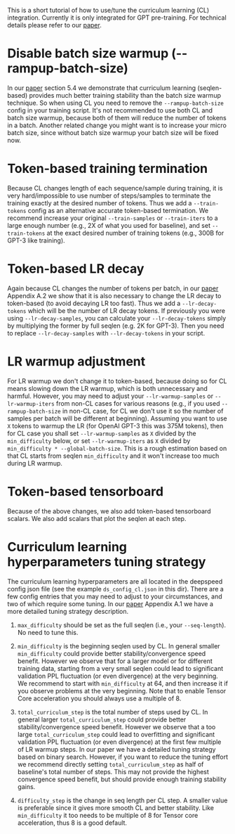 This is a short tutorial of how to use/tune the curriculum learning (CL) integration. Currently it is only integrated for GPT pre-training. For technical details please refer to our [paper](https://arxiv.org/abs/2108.06084).

# Disable batch size warmup (--rampup-batch-size)
In our [paper](https://arxiv.org/abs/2108.06084) section 5.4 we demonstrate that curriculum learning (seqlen-based) provides much better training stability than the batch size warmup technique. So when using CL you need to remove the `--rampup-batch-size` config in your training script. It's not recommended to use both CL and batch size warmup, because both of them will reduce the number of tokens in a batch. Another related change you might want is to increase your micro batch size, since without batch size warmup your batch size will be fixed now.

# Token-based training termination

Because CL changes length of each sequence/sample during training, it is very hard/impossible to use number of steps/samples to terminate the training exactly at the desired number of tokens. Thus we add a `--train-tokens` config as an alternative accurate token-based termination. We recommend increase your original `--train-samples` or `--train-iters` to a large enough number (e.g., 2X of what you used for baseline), and set `--train-tokens` at the exact desired number of training tokens (e.g., 300B for GPT-3 like training).

# Token-based LR decay

Again because CL changes the number of tokens per batch, in our [paper](https://arxiv.org/abs/2108.06084) Appendix A.2 we show that it is also necessary to change the LR decay to token-based (to avoid decaying LR too fast). Thus we add a `--lr-decay-tokens` which will be the number of LR decay tokens. If previously you were using `--lr-decay-samples`, you can calculate your `--lr-decay-tokens` simply by multiplying the former by full seqlen (e.g. 2K for GPT-3). Then you need to replace `--lr-decay-samples` with `--lr-decay-tokens` in your script.

# LR warmup adjustment

For LR warmup we don't change it to token-based, because doing so for CL means slowing down the LR warmup, which is both unnecessary and harmful. However, you may need to adjust your `--lr-warmup-samples` or `--lr-warmup-iters` from non-CL cases for various reasons (e.g., if you used `--rampup-batch-size` in non-CL case, for CL we don't use it so the number of samples per batch will be different at beginning). Assuming you want to use `X` tokens to warmup the LR (for OpenAI GPT-3 this was 375M tokens), then for CL case you shall set `--lr-warmup-samples` as `X` divided by the `min_difficulty` below, or set `--lr-warmup-iters` as `X` divided by `min_difficulty * --global-batch-size`. This is a rough estimation based on that CL starts from seqlen `min_difficulty` and it won't increase too much during LR warmup.

# Token-based tensorboard

Because of the above changes, we also add token-based tensorboard scalars. We also add scalars that plot the seqlen at each step.

# Curriculum learning hyperparameters tuning strategy

The curriculum learning hyperparameters are all located in the deepspeed config json file (see the example `ds_config_cl.json` in this dir). There are a few config entries that you may need to adjust to your circumstances, and two of which require some tuning. In our [paper](https://arxiv.org/abs/2108.06084) Appendix A.1 we have a more detailed tuning strategy description.

1. `max_difficulty` should be set as the full seqlen (i.e., your `--seq-length`). No need to tune this.

2. `min_difficulty` is the beginning seqlen used by CL. In general smaller `min_difficulty` could provide better stability/convergence speed benefit. However we observe that for a larger model or for different training data, starting from a very small seqlen could lead to significant validation PPL fluctuation (or even divergence) at the very beginning. We recommend to start with `min_difficulty` at 64, and then increase it if you observe problems at the very beginning. Note that to enable Tensor Core acceleration you should always use a multiple of 8.

3. `total_curriculum_step` is the total number of steps used by CL. In general larger `total_curriculum_step` could provide better stability/convergence speed benefit. However we observe that a too large `total_curriculum_step` could lead to overfitting and significant validation PPL fluctuation (or even divergence) at the first few multiple of LR warmup steps. In our paper we have a detailed tuning strategy based on binary search. However, if you want to reduce the tuning effort we recommend directly setting `total_curriculum_step` as half of baseline's total number of steps. This may not provide the highest convergence speed benefit, but should provide enough training stability gains.

4. `difficulty_step` is the change in seq length per CL step. A smaller value is preferable since it gives more smooth CL and better stability. Like `min_difficulty` it too needs to be multiple of 8 for Tensor core acceleration, thus 8 is a good default.
